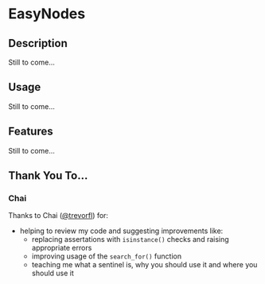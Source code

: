 # EasyNodes

## Description
Still to come...

## Usage
Still to come...

## Features
Still to come...

## Thank You To...

### Chai
Thanks to Chai ([@trevorfl](https://gist.github.com/trevorflahardy)) for:
- helping to review my code and suggesting improvements like:
  - replacing assertations with `isinstance()` checks and raising appropriate errors
  - improving usage of the `search_for()` function    
  - teaching me what a sentinel is, why you should use it and where you should use it
